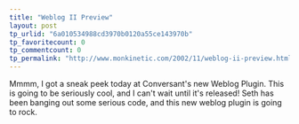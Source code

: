 ```yaml
---
title: "Weblog II Preview"
layout: post
tp_urlid: "6a010534988cd3970b0120a55ce143970b"
tp_favoritecount: 0
tp_commentcount: 0
tp_permalink: "http://www.monkinetic.com/2002/11/weblog-ii-preview.html"
---
```

Mmmm, I got a sneak peek today at Conversant&#39;s new Weblog Plugin. This is going to be seriously cool, and I can&#39;t wait until it&#39;s released! Seth has been banging out some serious code, and this new weblog plugin is going to rock.

